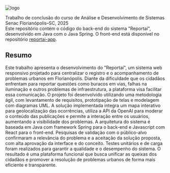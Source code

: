 ![logo](https://github.com/user-attachments/assets/e4b40748-8cb5-48db-9463-cfc00becd036)

Trabalho de conclusão do curso de Análise e Desenvolvimento de Sistemas<br/>
Senac Florianópolis–SC, 2025<br/>
Este repositório contém o código do back-end do sistema "Reportaí", desenvolvido em Java com o Java Spring. O front-end está disponível no repositório [reportai-app](https://github.com/eduazzolin/reportai-app).

## Resumo
Este trabalho apresenta o desenvolvimento do "Reportaí", um sistema web responsivo projetado para centralizar o registro e o acompanhamento de problemas urbanos em Florianópolis. Diante da dificuldade que os cidadãos enfrentam para reportar questões como buracos em vias, falhas na iluminação e outros problemas de infraestrutura, a plataforma visa facilitar essa comunicação. O projeto foi desenvolvido utilizando uma metodologia ágil, com levantamento de requisitos, prototipação de telas e modelagem com diagramas UML. A solução implementada integra um mapa interativo para geolocalização das ocorrências, utiliza a API da OpenAI para moderar o conteúdo das publicações e permite a interação entre os usuários, aumentando a visibilidade dos problemas. A arquitetura do sistema é baseada em Java com framework Spring para o back-end e Javascript com React para o front-end. Pesquisas de validação com o público-alvo confirmaram a relevância do problema e a aceitação da solução proposta, com alta aprovação da interface e do conceito. Testes unitários e de carga foram realizados para garantir a qualidade e o desempenho do sistema. O resultado é uma plataforma funcional que busca unificar as queixas dos cidadãos e promover a resolução de problemas urbanos de forma mais eficiente e transparente.

